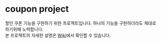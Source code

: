 # coupon project

할인 쿠폰 기능을 구현하기 위한 프로젝트입니다. 하나의 기능을 구현하더라도 제대로 하기위해 노력합니다.  
본 프로젝트의 자세한 설명은 [Wiki](https://github.com/f-lab-edu/coupon-api/wiki)에서 확인할 수 있습니다.
